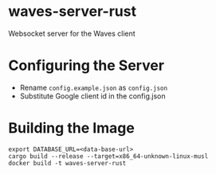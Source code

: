 # waves-server-rust

Websocket server for the Waves client

# Configuring the Server

- Rename `config.example.json` as `config.json`
- Substitute Google client id in the config.json

# Building the Image

```
export DATABASE_URL=<data-base-url>
cargo build --release --target=x86_64-unknown-linux-musl
docker build -t waves-server-rust
```
